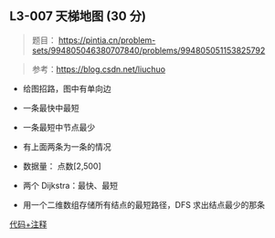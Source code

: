 ## **L3-007 天梯地图 (30 分)**

> 题目： https://pintia.cn/problem-sets/994805046380707840/problems/994805051153825792

> 参考：https://blog.csdn.net/liuchuo

- 给图招路，图中有单向边
- 一条最快中最短
- 一条最短中节点最少
- 有上面两条为一条的情况
- 数据量： 点数[2,500]

- 两个 Dijkstra：最快、最短
- 用一个二维数组存储所有结点的最短路径，DFS 求出结点最少的那条

[代码+注释](./code/L3-007.cpp)
